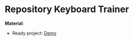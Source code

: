 # Repository Keyboard Trainer
 __Material__:
 
 - Ready project: [Demo](https://yanastrambovskaya.github.io/keyboard/)